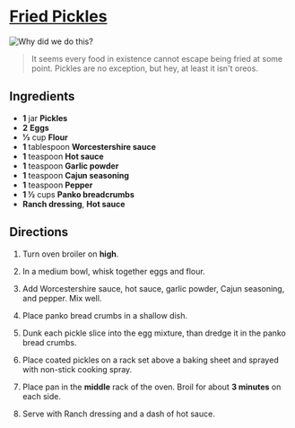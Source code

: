 # [Fried Pickles](https://www.food.com/recipe/oven-baked-quot-fried-quot-pickles-488437)

![Why did we do this?](https://sugarspunrun.com/wp-content/uploads/2022/09/Fried-Pickles-recipe-1-of-1-2.jpg)

> It seems every food in existence cannot escape being fried at some point. Pickles are no exception, but hey, at least it isn't oreos.

## Ingredients
- **1** jar **Pickles**
- **2** **Eggs**
- **1⁄3** cup **Flour**
- **1** tablespoon **Worcestershire sauce**
- **1** teaspoon **Hot sauce**
- **1** teaspoon **Garlic powder** 
- **1** teaspoon **Cajun seasoning**
- **1** teaspoon **Pepper** 
- **1 1⁄2** cups **Panko breadcrumbs**
- **Ranch dressing**, **Hot sauce**

## Directions

1. Turn oven broiler on **high**.

2. In a medium bowl, whisk together eggs and flour.

3. Add Worcestershire sauce, hot sauce, garlic powder, Cajun seasoning, and pepper. Mix well.

4. Place panko bread crumbs in a shallow dish.

5. Dunk each pickle slice into the egg mixture, than dredge it in the panko bread crumbs.

6. Place coated pickles on a rack set above a baking sheet and sprayed with non-stick cooking spray.

7. Place pan in the **middle** rack of the oven. Broil for about **3 minutes** on each side.

8. Serve with Ranch dressing and a dash of hot sauce.


